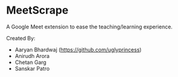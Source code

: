 # MeetScrape
A Google Meet extension to ease the teaching/learning experience.

Created By:
- Aaryan Bhardwaj (https://github.com/uglyprincess)
- Anirudh Arora
- Chetan Garg
- Sanskar Patro
